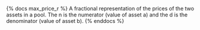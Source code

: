 {% docs max_price_r %}
A fractional representation of the prices of the two assets in a pool. The n is the numerator (value of asset a) and the d is the denominator (value of asset b).
{% enddocs %}
